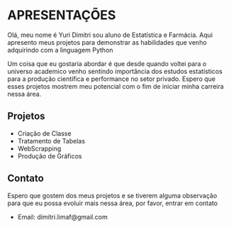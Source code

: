 <h1>APRESENTAÇÕES</h1>
  <p>Olá, meu nome é Yuri Dimitri sou aluno de Estatística e Farmácia. Aqui apresento meus projetos para demonstrar as habilidades 
  que venho adquirindo com a linguagem Python</p>
  <p>Um coisa que eu gostaria abordar é que desde quando voltei para o universo academico venho sentindo
  importância dos estudos estatísticos para a produção científica e performance no setor privado. Espero que 
  esses projetos mostrem meu potencial com o fim de iniciar minha carreira nessa área.</p>
<h2>Projetos</h2>
<ul>
  <li>Criação de Classe</li>
  <li>Tratamento de Tabelas</li>
  <li>WebScrapping</li>
  <li>Produção de Gráficos</li>
</ul>
<h2>Contato</h2>
<p>Espero que gostem dos meus projetos e se tiverem alguma observação para que eu possa evoluir mais nessa área, por favor,
entrar em contato</p>
<ul>
  <li>Email: dimitri.limaf@gmail.com </li>
</ul>
